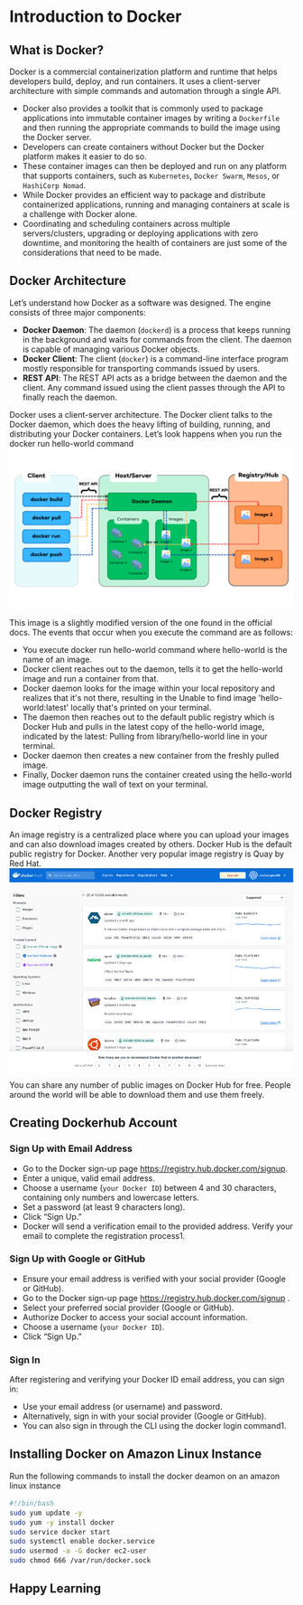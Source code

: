 # Introduction to Docker

## What is Docker?

Docker is a commercial containerization platform and runtime that helps developers build, deploy, and run containers. It uses a client-server architecture with simple commands and automation through a single API.

- Docker also provides a toolkit that is commonly used to package applications into immutable container images by writing a `Dockerfile` and then running the appropriate commands to build the image using the Docker server. 
- Developers can create containers without Docker but the Docker platform makes it easier to do so. 
- These container images can then be deployed and run on any platform that supports containers, such as `Kubernetes`, `Docker Swarm`, `Mesos`, or `HashiCorp Nomad`.
- While Docker provides an efficient way to package and distribute containerized applications, running and managing containers at scale is a challenge with Docker alone. 
- Coordinating and scheduling containers across multiple servers/clusters, upgrading or deploying applications with zero downtime, and monitoring the health of containers are just some of the considerations that need to be made.



## Docker Architecture

Let’s understand how Docker as a software was designed. The engine consists of three major components:

-  **Docker Daemon**: The daemon (`dockerd`) is a process that keeps running in the background and waits for commands from the client. The daemon is capable of managing various Docker objects.
- **Docker Client**: The client (`docker`) is a command-line interface program mostly responsible for transporting commands issued by users.
- **REST API**: The REST API acts as a bridge between the daemon and the client. Any command issued using the client passes through the API to finally reach the daemon.

Docker uses a client-server architecture. The Docker client talks to the Docker daemon, which does the heavy lifting of building, running, and distributing your Docker containers.
Let’s look happens when you run the docker run hello-world command
![Docker Architecture](docker-architecture.png)

This image is a slightly modified version of the one found in the official docs. The events that occur when you execute the command are as follows:
- You execute docker run hello-world command where hello-world is the name of an image.
- Docker client reaches out to the daemon, tells it to get the hello-world image and run a container from that.
- Docker daemon looks for the image within your local repository and realizes that it's not there, resulting in the Unable to find image 'hello-world:latest' locally that's printed on your terminal.
- The daemon then reaches out to the default public registry which is Docker Hub and pulls in the latest copy of the hello-world image, indicated by the latest: Pulling from library/hello-world line in your terminal.
- Docker daemon then creates a new container from the freshly pulled image.
- Finally, Docker daemon runs the container created using the hello-world image outputting the wall of text on your terminal.

## Docker Registry

An image registry is a centralized place where you can upload your images and can also download images created by others. Docker Hub is the default public registry for Docker. Another very popular image registry is Quay by Red Hat.
![Docker Registry](docker-registry.png)

You can share any number of public images on Docker Hub for free. People around the world will be able to download them and use them freely. 

## Creating Dockerhub  Account

### Sign Up with Email Address
- Go to the Docker sign-up page https://registry.hub.docker.com/signup.
- Enter a unique, valid email address.
- Choose a username (`your Docker ID`) between 4 and 30 characters, containing only numbers and lowercase letters.
- Set a password (at least 9 characters long).
- Click “Sign Up.”
- Docker will send a verification email to the provided address. Verify your email to complete the registration process1.

### Sign Up with Google or GitHub
- Ensure your email address is verified with your social provider (Google or GitHub).
- Go to the Docker sign-up page https://registry.hub.docker.com/signup .
- Select your preferred social provider (Google or GitHub).
- Authorize Docker to access your social account information.
- Choose a username (`your Docker ID`).
- Click “Sign Up.”

### Sign In
After registering and verifying your Docker ID email address, you can sign in:
-  Use your email address (or username) and password.
- Alternatively, sign in with your social provider (Google or GitHub).
- You can also sign in through the CLI using the docker login command1.



## Installing  Docker on Amazon Linux Instance

Run the  following commands to install the docker deamon on an amazon  linux instance

```sh
#!/bin/bash
sudo yum update -y
sudo yum -y install docker
sudo service docker start
sudo systemctl enable docker.service 
sudo usermod -a -G docker ec2-user 
sudo chmod 666 /var/run/docker.sock

````
## Happy  Learning 

